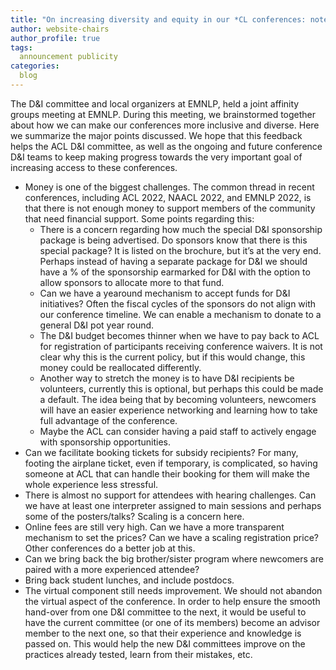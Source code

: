 ```yaml
---
title: "On increasing diversity and equity in our *CL conferences: notes from D&I Joint Affinity Groups Meeting"
author: website-chairs
author_profile: true
tags:
  announcement publicity
categories:
  blog
---
```

The D&I committee and local organizers at EMNLP, held a joint affinity groups meeting at EMNLP. During this meeting, we brainstormed together about how we can make our conferences more inclusive and diverse. Here we summarize the major points discussed. We hope that this feedback helps the ACL D&I committee, as well as the ongoing and future conference D&I teams to keep making progress towards the very important goal of increasing access to these conferences.
- Money is one of the biggest challenges. The common thread in recent conferences, including ACL 2022, NAACL 2022, and EMNLP 2022, is that there is not enough money to support members of the community that need financial support. Some points regarding this:
  - There is a concern regarding how much the special D&I sponsorship package is being advertised. Do sponsors know that there is this special package? It is listed on the brochure, but it’s at the very end. Perhaps instead of having a separate package for D&I we should have a % of the sponsorship earmarked for D&I with the option to allow sponsors to allocate more to that fund.
  - Can we have a yearound mechanism to accept funds for D&I initiatives? Often the fiscal cycles of the sponsors do not align with our conference timeline. We can enable a mechanism to donate to a general D&I pot year round.
  - The D&I budget becomes thinner when we have to pay back to ACL for registration of participants receiving conference waivers. It is not clear why this is the current policy, but if this would change, this money could be reallocated differently.
  - Another way to stretch the money is to have D&I recipients be volunteers, currently this is optional, but perhaps this could be made a default. The idea being that by becoming volunteers, newcomers will have an easier experience networking and learning how to take full advantage of the conference.
  - Maybe the ACL can consider having a paid staff to actively engage with sponsorship opportunities.
- Can we facilitate booking tickets for subsidy recipients? For many, footing the airplane ticket, even if temporary, is complicated, so having someone at ACL that can handle their booking for them will make the whole experience less stressful.
- There is almost no support for attendees with hearing challenges. Can we have at least one interpreter assigned to main sessions and perhaps some of the posters/talks? Scaling is a concern here.
- Online fees are still very high. Can we have a more transparent mechanism to set the prices? Can we have a scaling registration price? Other conferences do a better job at this.
- Can we bring back the big brother/sister program where newcomers are paired with a more experienced attendee?
- Bring back student lunches, and include postdocs.
- The virtual component still needs improvement. We should not abandon the virtual aspect of the conference. In order to help ensure the smooth hand-over from one D&I committee to the next, it would be useful to have the current committee (or one of its members) become an advisor member to the next one, so that their experience and knowledge is passed on. This would help the new D&I committees improve on the practices already tested, learn from their mistakes, etc.